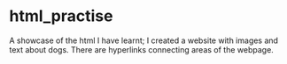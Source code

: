 # html_practise
A showcase of the html I have learnt; I created a website with images and text about dogs. There are hyperlinks connecting areas of the webpage.
